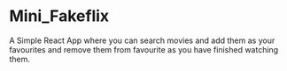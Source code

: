 # Mini_Fakeflix

A Simple React App where you can search movies and add them as your favourites and remove them from favourite as you have finished watching them.
